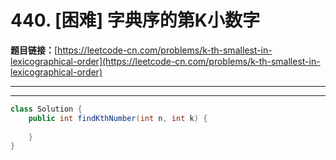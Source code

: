 # 440. [困难] 字典序的第K小数字

**题目链接：**[https://leetcode-cn.com/problems/k-th-smallest-in-lexicographical-order](https://leetcode-cn.com/problems/k-th-smallest-in-lexicographical-order)

---

<Cards card="leetcode_440_k-th-smallest-in-lexicographical-order"></Cards>

---

```java
class Solution {
    public int findKthNumber(int n, int k) {
        
    }
}
```